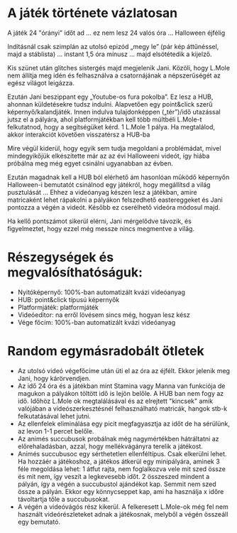# A játék története vázlatosan

A játék 24 "órányi" időt ad ... ez nem lesz 24 valós óra … Halloween éjfélig

Indításnál csak szimplán az utolsó epizód „megy le” (pár kép áttűnéssel, majd a stáblista) ... instant 1,5 óra mínusz … majd elsötétedik a kijelző.

Kis szünet után glitches sistergés majd megjelenik Jani. Közöli, hogy L.Mole nem állítja meg idén és felhasználva a csatornájának a népszerűségét az egész világot leigázza.

Ezután Jani beszippant egy „Youtube-os fura pokolba”. Ez lesz a HUB, ahonnan küldetésekre tudsz indulni. Alapvetően egy point&click szerű képernyő/kalandjáték. Innen indulva tulajdonképpen („tér”)/idő utazással jutsz el a pályára, ahol platformjátékban kell több múltbéli L.Mole-t felkutatnod, hogy a segítségüket kérd. 1  L.Mole 1 pálya. Ha megtalálod, akkor interakciót követően visszatérsz a HUB-ba

Mire végül kiderül, hogy egyik sem tudja megoldani a problémádat, mivel mindegyikőjük elkészítette már az az évi Halloweeni videót, így hiába próbálna meg még egyet csinálni ugyanabban az évben.

Ezután magadnak kell a HUB ból elérhető ám hasonlóan működő képernyőn Halloween-i bemutatót csinálnod egy játékról, hogy megállítsd a világ pusztulását … Ehhez a videóanyag készen lesz a játékban, amire matricaként lehet rápakolni a pályákon felszedhető eastereggeket és Jani pontozza a végén a videót. Később ez cserélhető videóra módosul majd.

Ha kellő pontszámot sikerül elérni, Jani mérgelődve távozik, és figyelmeztet, hogy ezzel még messze nincs megmentve a világ.

# Részegységek és megvalósíthatóságuk:
- Nyitóképernyő: 100%-ban automatizált kvázi videóanyag
- HUB: point&click típusú képernyők
- Platformjáték: platformjáték
- Videóeditor: na erről lövésem sincs még, hogyan lesz kész
- Vége főcím: 100%-ban automatizált kvázi videóanyag

# Random egymásradobált ötletek
 - Az utolsó videó végefőcíme után üti el az óra az éjfélt. Ekkor jelenik meg Jani, hogy kárörvendjen.
 - Az idő 24 óra és a játékban mint Stamina vagy Manna van funkciója de magukon a pályákon töltött idő is lejön belőle. A HUB ban nem fogy az idő. Időhöz L.Mole ok megtalálásával és az elrejtett "kincsek" amik valójában a videószerkesztésnél felhasználható matricák, hangok stb-k felkutatásával lehet jutni.
 - Az ellenfelek eliminálása egy picit megfagyasztja az időt de ha sérülünk, az levon 1-1 percet belőle.
 - Az animés succubusok probálnak még nagymértékben hátráltatni az előrehaladásban, azzal, hogy mellékvágányra terelik a játékost.
 - Animés succubusoc egy sérthetetlen ellenféltípus. Csak elkerülni lehet. Ha hozzáér a játékoshoz, a játékos átkerül egy minipályára, aminek 3 féle megoldása lehet: 1 átfut rajta, nem foglalkozva vele mit szed össze és mit nem, így veszít a legkevesebb időt. 2 összeszed mindent a pályán, így a végén a succubustol ajándékot kap. Semmit nem szed össze a pályán. Ekkor egy könnycseppet kap, ami ha használja x időre távoltartja tőle a succubusokat.
 - A végén a videóvágós rész kikerül. A felkeresett L.Mole-ok még fel nem használt videórészleteket adnak a játékosnak, melyből a végén összeáll egy bemutató.
